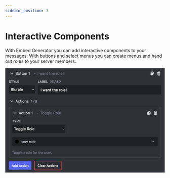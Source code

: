 ```yaml
---
sidebar_position: 3
---
```


# Interactive Components

With Embed Generator you can add interactive components to your messages. With buttons and select menus you can create menus and hand out roles to your server members.

![Save Messages Feature Preview](./interactive-components-feature.png)
